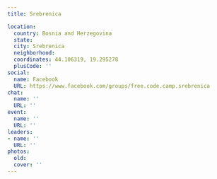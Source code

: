 ```yaml
---
title: Srebrenica

location:
  country: Bosnia and Herzegovina
  state: 
  city: Srebrenica
  neighborhood: 
  coordinates: 44.106319, 19.295278
  plusCode: ''
social:
  name: Facebook
  URL: https://www.facebook.com/groups/free.code.camp.srebrenica
chat:
  name: ''
  URL: ''
event:
  name: ''
  URL: ''
leaders:
- name: ''
  URL: ''
photos:
  old: 
  cover: ''
---
```

